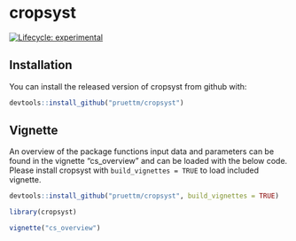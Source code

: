 
<!-- README.md is generated from README.Rmd. Please edit that file -->

# cropsyst

<!-- badges: start -->

[![Lifecycle:
experimental](https://img.shields.io/badge/lifecycle-experimental-orange.svg)](https://lifecycle.r-lib.org/articles/stages.html#experimental)
<!-- badges: end -->

## Installation

You can install the released version of cropsyst from github with:

``` r
devtools::install_github("pruettm/cropsyst")
```

## Vignette

An overview of the package functions input data and parameters can be
found in the vignette “cs\_overview” and can be loaded with the below
code. Please install cropsyst with `build_vignettes = TRUE` to load
included vignette.

``` r
devtools::install_github("pruettm/cropsyst", build_vignettes = TRUE)

library(cropsyst)

vignette("cs_overview")
```
